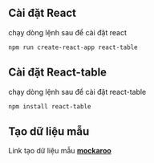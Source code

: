 ## Cài đặt React

chạy dòng lệnh sau để cài đặt react

```bash
npm run create-react-app react-table
```

## Cài đặt React-table

chạy dòng lệnh sau để cài đặt react-table

```bash
npm install react-table
```

## Tạo dữ liệu mẫu

Link tạo dữ liệu mẫu **[mockaroo](https://mockaroo.com/)**
